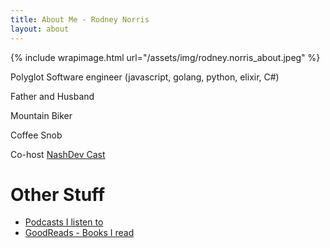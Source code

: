 ```yaml
---
title: About Me - Rodney Norris
layout: about
---
```


{% include wrapimage.html url="/assets/img/rodney.norris_about.jpeg" %}

Polyglot Software engineer
(javascript, golang, python, elixir, C#)

Father and Husband

Mountain Biker

Coffee Snob

Co-host [NashDev Cast](http://nashdevcast.com)

# Other Stuff
- [Podcasts I listen to](/me/podcasts)
- [GoodReads - Books I read](https://www.goodreads.com/user/show/23553598-rodney-norris)
